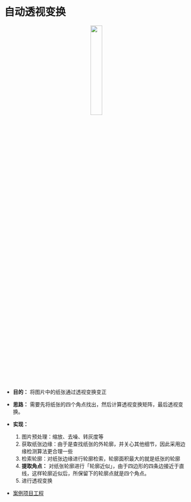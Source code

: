 # 自动透视变换

<p style="text-align:center;"><img src="/artificial_intelligence/image/computerVision/perspectivePaper.jpg" width="25%" align="middle" /></p>

- **目的：** 将图片中的纸张通过透视变换变正
- **思路：** 需要先将纸张的四个角点找出，然后计算透视变换矩阵，最后透视变换。
- **实现：**
    1. 图片预处理：缩放、去噪、转灰度等
    2. 获取纸张边缘：由于是查找纸张的外轮廓，并关心其他细节，因此采用边缘检测算法更合理一些
    3. 检索轮廓：对纸张边缘进行轮廓检索，轮廓面积最大的就是纸张的轮廓
    4. **提取角点：** 对纸张轮廓进行「轮廓近似」，由于四边形的四条边接近于直线，这样轮廓近似后，所保留下的轮廓点就是四个角点。
    5. 进行透视变换

- <a href="https://github.com/spite-triangle/artificial_intelligence/tree/master/example/computerVision/autoPerspective" class="jump_link"> 案例项目工程 </a>